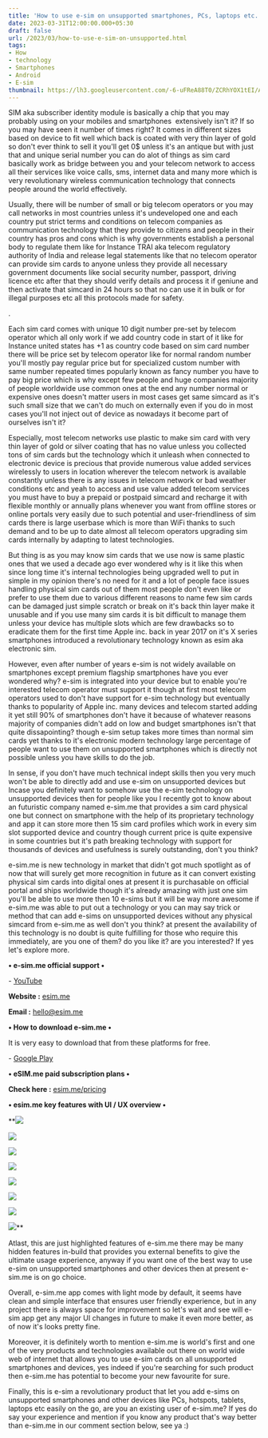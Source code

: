 ```yaml
---
title: 'How to use e-sim on unsupported smartphones, PCs, laptops etc.'
date: 2023-03-31T12:00:00.000+05:30
draft: false
url: /2023/03/how-to-use-e-sim-on-unsupported.html
tags: 
- How
- technology
- Smartphones
- Android
- E-sim
thumbnail: https://lh3.googleusercontent.com/-6-uFReA88T0/ZCRhYOX1tEI/AAAAAAAAQys/Blf0j5uHP00G-Q_EXkQl2ROEFOUwLDmAACNcBGAsYHQ/s1600/1680105818454539-0.png
---
```


  

SIM aka subscriber identity module is basically a chip that you may probably using on your mobiles and smartphones  extensively isn't it? If so you may have seen it number of times right? It comes in different sizes based on device to fit well which back is coated with very thin layer of gold so don't ever think to sell it you'll get 0$ unless it's an antique but with just that and unique serial number you can do alot of things as sim card basically work as bridge between you and your telecom network to access all their services like voice calls, sms, internet data and many more which is very revolutionary wireless communication technology that connects people around the world effectively.

  

Usually, there will be number of small or big telecom operators or you may call networks in most countries unless it's undeveloped one and each country put strict terms and conditions on telecom companies as communication technology that they provide to citizens and people in their country has pros and cons which is why governments establish a personal body to regulate them like for Instance TRAI aka telecom regulatory authority of India and release legal statements like that no telecom operator can provide sim cards to anyone unless they provide all necessary government documents like social security number, passport, driving licence etc after that they should verify details and process it if geniune and then activate that simcard in 24 hours so that no can use it in bulk or for illegal purposes etc all this protocols made for safety.

.

Each sim card comes with unique 10 digit number pre-set by telecom operator which all only work if we add country code in start of it like for Instance united states has +1 as country code based on sim card number there will be price set by telecom operator like for normal random number you'll mostly pay regular price but for specialized custom number with same number repeated times popularly known as fancy number you have to pay big price which is why except few people and huge companies majority of people worldwide use common ones at the end any number normal or expensive ones doesn't matter users in most cases get same simcard as it's such small size that we can't do much on externally even if you do in most cases you'll not inject out of device as nowadays it become part of ourselves isn't it?

  

Especially, most telecom networks use plastic to make sim card with very thin layer of gold or silver coating that has no value unless you collected tons of sim cards but the technology which it unleash when connected to electronic device is precious that provide numerous value added services wirelessly to users in location wherever the telecom network is available constantly unless there is any issues in telecom network or bad weather conditions etc and yeah to access and use value added telecom services you must have to buy a prepaid or postpaid simcard and recharge it with flexible monthly or annually plans whenever you want from offline stores or online portals very easily due to such potential and user-friendliness of sim cards there is large userbase which is more than WiFi thanks to such demand and to be up to date almost all telecom operators upgrading sim cards internally by adapting to latest technologies.

  

But thing is as you may know sim cards that we use now is same plastic ones that we used a decade ago ever wondered why is it like this when since long time it's internal technologies being upgraded well to put in simple in my opinion there's no need for it and a lot of people face issues handling physical sim cards out of them most people don't even like or prefer to use them due to various different reasons to name few sim cards can be damaged just simple scratch or break on it's back thin layer make it unusable and if you use many sim cards it is bit difficult to manage them unless your device has multiple slots which are few drawbacks so to eradicate them for the first time Apple inc. back in year 2017 on it's X series smartphones introduced a revolutionary technology known as esim aka electronic sim.

  

However, even after number of years e-sim is not widely available on smartphones except premium flagship smartphones have you ever wondered why? e-sim is integrated into your device but to enable you're interested telecom operator must support it though at first most telecom operators used to don't have support for e-sim technology but eventually thanks to popularity of Apple inc. many devices and telecom started adding it yet still 90% of smartphones don't have it because of whatever reasons majority of companies didn't add on low and budget smartphones isn't that quite dissapointing? though e-sim setup takes more times than normal sim cards yet thanks to it's electronic modern technology large percentage of people want to use them on unsupported smartphones which is directly not possible unless you have skills to do the job.

  

In sense, if you don't have much technical indept skills then you very much won't be able to directly add and use e-sim on unsupported devices but Incase you definitely want to somehow use the e-sim technology on unsupported devices then for people like you I recently got to know about an futuristic company named e-sim.me that provides a sim card physical one but connect on smartphone with the help of its proprietary technology and app it can store more then 15 sim card profiles which work in every sim slot supported device and country though current price is quite expensive in some countries but it's path breaking technology with support for thousands of devices and usefulness is surely outstanding, don't you think?

  

e-sim.me is new technology in market that didn't got much spotlight as of now that will surely get more recognition in future as it can convert existing physical sim cards into digital ones at present it is purchasable on official portal and ships worldwide though it's already amazing with just one sim you'll be able to use more then 10 e-sims but it will be way more awesome if e-sim.me was able to put out a technology or you can may say trick or method that can add e-sims on unsupported devices without any physical simcard from e-sim.me as well don't you think? at present the availability of this technology is no doubt is quite fulfilling for those who require this immediately, are you one of them? do you like it? are you interested? If yes let's explore more.

  

**• e-sim.me official support •**

  

\- [YouTube](https://www.youtube.com/channel/UCFHI-YpRafChrcKCM9Ze10A)

  

**Website :** [esim.me](http://esim.me)

**Email :** [hello@esim.me](mailto:hello@esim.me)

**• How to download e-sim.me •**

It is very easy to download that from these platforms for free.

  

\- [Google Play](https://play.google.com/store/apps/details?id=esim.me) 

**• eSIM.me paid subscription plans •**

**Check here :** [esim.me/pricing](http://esim.me/pricing)

**• esim.me key features with UI / UX overview •**

 **![](https://lh3.googleusercontent.com/-v7plibFuwyA/ZCSijwXRrOI/AAAAAAAAQzQ/OW5yJb_7Kw84JQ0nZHAg9TPGqoICJHdOgCNcBGAsYHQ/s1600/1680122508483202-0.png) 

 ![](https://lh3.googleusercontent.com/-F7o4K376KQ8/ZCSijKRBE7I/AAAAAAAAQzM/w8Qznm6VCwoD-KpktEfsCpVD9y81WE3GACNcBGAsYHQ/s1600/1680122505301924-1.png) 

 ![](https://lh3.googleusercontent.com/-ytKbou8hztA/ZCSiid7xjvI/AAAAAAAAQzI/2-0W0r_McKMRSNsReEVuyUkJvRrb-OtbwCNcBGAsYHQ/s1600/1680122502202321-2.png) 

 ![](https://lh3.googleusercontent.com/-wTvNgP1ZI8w/ZCSihqDujVI/AAAAAAAAQzE/qjZKOY3YjJwlrekOLLjFpCAuZ00VJ24GwCNcBGAsYHQ/s1600/1680122499102818-3.png) 

 ![](https://lh3.googleusercontent.com/-Dz-Bvkcadbk/ZCSigthixtI/AAAAAAAAQzA/WGInYtDfYWAhMz6dv1xpfKm92KEyJSZmACNcBGAsYHQ/s1600/1680122495276010-4.png) 

 ![](https://lh3.googleusercontent.com/-NVpdv1sKEIA/ZCSif5ymQHI/AAAAAAAAQy8/ZOh_JLL16TMzqmmCyfz5lp-CeFv8C5XmgCNcBGAsYHQ/s1600/1680122492277131-5.png) 

 ![](https://lh3.googleusercontent.com/-yTNc-fTgMmE/ZCSie_pTdTI/AAAAAAAAQy4/EHYChaGp-aMy8lJHKfeRKTNXSSg6zlXRQCNcBGAsYHQ/s1600/1680122487995417-6.png) 

 ![](https://lh3.googleusercontent.com/-dh2hvuZgJwU/ZCSieMpYTQI/AAAAAAAAQy0/QH1-3MZo4R0Ef9uiUIerV-AMb8Za3O_MQCNcBGAsYHQ/s1600/1680122483372001-7.png)** 

Atlast, this are just highlighted features of e-sim.me there may be many hidden features in-build that provides you external benefits to give the ultimate usage experience, anyway if you want one of the best way to use e-sim on unsupported smartphones and other devices then at present e-sim.me is on go choice.

  

Overall, e-sim.me app comes with light mode by default, it seems have clean and simple interface that ensures user friendly experience, but in any project there is always space for improvement so let's wait and see will e-sim app get any major UI changes in future to make it even more better, as of now it's looks pretty fine.

  

Moreover, it is definitely worth to mention e-sim.me is world's first and one of the very products and technologies available out there on world wide web of internet that allows you to use e-sim cards on all unsupported smartphones and devices, yes indeed if you're searching for such product then e-sim.me has potential to become your new favourite for sure.

  

Finally, this is e-sim a revolutionary product that let you add e-sims on unsupported smartphones and other devices like PCs, hotspots, tablets, laptops etc easily on the go, are you an existing user of e-sim.me? If yes do say your experience and mention if you know any product that's way better than e-sim.me in our comment section below, see ya :)